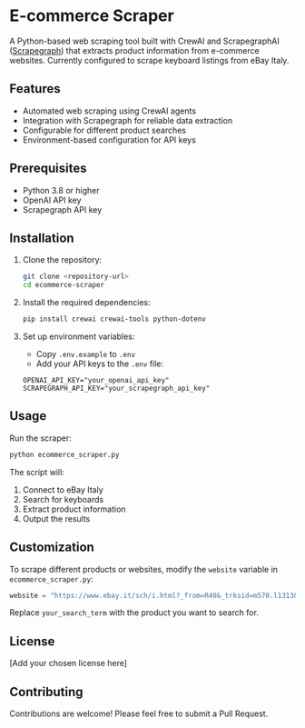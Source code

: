 # E-commerce Scraper

A Python-based web scraping tool built with CrewAI and ScrapegraphAI ([Scrapegraph](https://scrapegraph.ai/)) that extracts product information from e-commerce websites. Currently configured to scrape keyboard listings from eBay Italy.

## Features

- Automated web scraping using CrewAI agents
- Integration with Scrapegraph for reliable data extraction
- Configurable for different product searches
- Environment-based configuration for API keys

## Prerequisites

- Python 3.8 or higher
- OpenAI API key
- Scrapegraph API key

## Installation

1. Clone the repository:
   ```bash
   git clone <repository-url>
   cd ecommerce-scraper
   ```

2. Install the required dependencies:
   ```bash
   pip install crewai crewai-tools python-dotenv
   ```

3. Set up environment variables:
   - Copy `.env.example` to `.env`
   - Add your API keys to the `.env` file:
   ```plaintext
   OPENAI_API_KEY="your_openai_api_key"
   SCRAPEGRAPH_API_KEY="your_scrapegraph_api_key"
   ```

## Usage

Run the scraper:
```bash
python ecommerce_scraper.py
```

The script will:
1. Connect to eBay Italy
2. Search for keyboards
3. Extract product information
4. Output the results

## Customization

To scrape different products or websites, modify the `website` variable in `ecommerce_scraper.py`:

```python
website = "https://www.ebay.it/sch/i.html?_from=R40&_trksid=m570.l1313&_nkw=your_search_term&_sacat=0"
```

Replace `your_search_term` with the product you want to search for.

## License

[Add your chosen license here]

## Contributing

Contributions are welcome! Please feel free to submit a Pull Request.